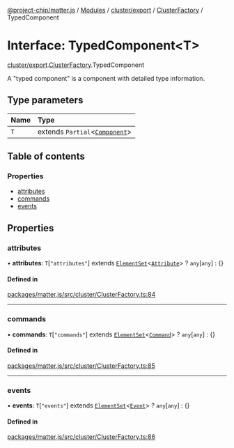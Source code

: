 [@project-chip/matter.js](../README.md) / [Modules](../modules.md) / [cluster/export](../modules/cluster_export.md) / [ClusterFactory](../modules/cluster_export.ClusterFactory.md) / TypedComponent

# Interface: TypedComponent<T\>

[cluster/export](../modules/cluster_export.md).[ClusterFactory](../modules/cluster_export.ClusterFactory.md).TypedComponent

A "typed component" is a component with detailed type information.

## Type parameters

| Name | Type |
| :------ | :------ |
| `T` | extends `Partial`<[`Component`](../modules/cluster_export.ClusterFactory.md#component)\> |

## Table of contents

### Properties

- [attributes](cluster_export.ClusterFactory.TypedComponent.md#attributes)
- [commands](cluster_export.ClusterFactory.TypedComponent.md#commands)
- [events](cluster_export.ClusterFactory.TypedComponent.md#events)

## Properties

### attributes

• **attributes**: `T`[``"attributes"``] extends [`ElementSet`](../modules/cluster_export.ClusterFactory.md#elementset)<[`Attribute`](../modules/cluster_export.ClusterFactory.md#attribute)\> ? `any`[`any`] : {}

#### Defined in

[packages/matter.js/src/cluster/ClusterFactory.ts:84](https://github.com/project-chip/matter.js/blob/be83914/packages/matter.js/src/cluster/ClusterFactory.ts#L84)

___

### commands

• **commands**: `T`[``"commands"``] extends [`ElementSet`](../modules/cluster_export.ClusterFactory.md#elementset)<[`Command`](../modules/cluster_export.ClusterFactory.md#command)\> ? `any`[`any`] : {}

#### Defined in

[packages/matter.js/src/cluster/ClusterFactory.ts:85](https://github.com/project-chip/matter.js/blob/be83914/packages/matter.js/src/cluster/ClusterFactory.ts#L85)

___

### events

• **events**: `T`[``"events"``] extends [`ElementSet`](../modules/cluster_export.ClusterFactory.md#elementset)<[`Event`](../modules/cluster_export.ClusterFactory.md#event)\> ? `any`[`any`] : {}

#### Defined in

[packages/matter.js/src/cluster/ClusterFactory.ts:86](https://github.com/project-chip/matter.js/blob/be83914/packages/matter.js/src/cluster/ClusterFactory.ts#L86)
